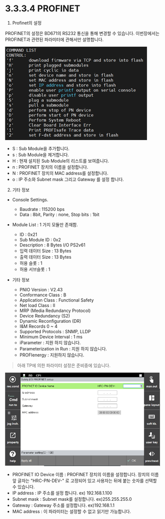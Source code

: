 ﻿# 3.3.3.4 PROFINET

1. Profinet의 설정

PROFINET의 설정은 BD671의 RS232 통신을 통해 변경할 수 있습니다.
이번장에서는 PROFINET과 관련된 파라미터에 관해서만 설명합니다.

![Profinet Consol Image](../../../_assets/safetyio_profisafe/BD671_console.png)

 - S : Sub Module을 추가합니다.
 - s : Sub Module을 제거합니다.
 - H : 현재 설치된 Sub Module의 리스트를 보여줍니다.
 - n :  PROFINET 장치의 이름을 설정합니다.
 - N : PROFINET 장치의 MAC address를 설정합니다.
 - o : IP 주소와 Subnet mask 그리고 Gateway 를 설정 합니다. 

2. 기타 정보
 - Console Settings.
	 - Baudrate : 115200 bps
	- Data : 8bit, Parity : none, Stop bits : 1bit
 - Module List : 1 가지 모듈만 존재함.
	 - ID : 0x21
	 - Sub Module ID : 0x2
	 - Description :  8 Bytes I/O PS2v61
	 - 입력 데이터 Size : 13 Bytes
	 - 출력 데이터  Size : 13 Bytes
	 - 허용 슬롯 : 1
	 - 허용 서브슬롯 :  1

- 기타 정보
	- PNIO Version : V2.43
	- Conformance Class : B
	- Application Class : Functional Safety
	- Net load Class : II
	- MRP (Media Redundancy Protocol)
	- Device Redundancy (S2)
	- Dynamic Reconfiguration (DR)
	- I&M Records 0 ~ 4
	- Supported Protocols : SNMP, LLDP
	- Minimum Device Interval : 1 ms
	- iParameter : 지원 하지 않습니다.
	- Parameterization in Run : 지원 하지 않습니다.
	- PROFIenergy : 지원하지 않습니다.	 

> 아래 TP에 의한 파라미터 설정은 준비중에 있습니다.

![Profinet TP Image](../../../_assets/safetyio_profisafe/profinet.PNG)

 - PROFINET IO Device 이름 : PROFINET 장치의 이름을 설정합니다. 장치의 이름 앞 글자는 "HRC-PN-DEV-" 로 고정되어 있고 사용자는 뒤에 붙는 숫자를 선택할 수 있습니다.
 - IP address : IP 주소를 설정 합니다. ex) 192.168.1.100
 - Subnet mask : Subnet mask를 설정합니다. ex)255.255.255.0
 - Gateway : Gateway 주소를 설정합니다. ex)192.168.1.1
 - MAC address : 이 파라미터는 설정할 수 없고 읽기만 가능합니다.

